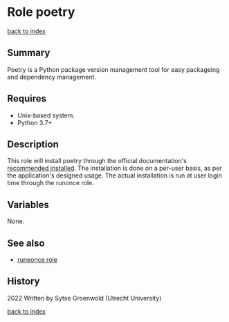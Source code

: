 # Role poetry
[back to index](../index.md#Roles)

## Summary
Poetry is a Python package version management tool for easy packageing and dependency management.

## Requires
* Unix-based system.
* Python 3.7+

## Description
This role will install poetry through the official documentation's [recommended installed](https://python-poetry.org/docs/master/#installing-with-the-official-installer).
The installation is done on a per-user basis, as per the application's designed usage.
The actual installation is run at user login time through the runonce role.

## Variables
None.

## See also

- [runeonce role](../roles/runonce.md)

## History
2022 Written by Sytse Groenwold (Utrecht University)

[back to index](../index.md#Roles)
